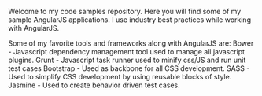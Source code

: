 Welcome to my code samples repository. Here you will find some of my sample AngularJS applications. I use industry best practices while working with AngularJS.

Some of my favorite tools and frameworks along with AngularJS are:
Bower - Javascript dependency management tool used to manage all javascript plugins.
Grunt - Javascript task runner used to minify css/JS and run unit test cases
Bootstrap - Used as backbone for all CSS development.
SASS - Used to simplify CSS development by using reusable blocks of style.
Jasmine - Used to create behavior driven test cases.
